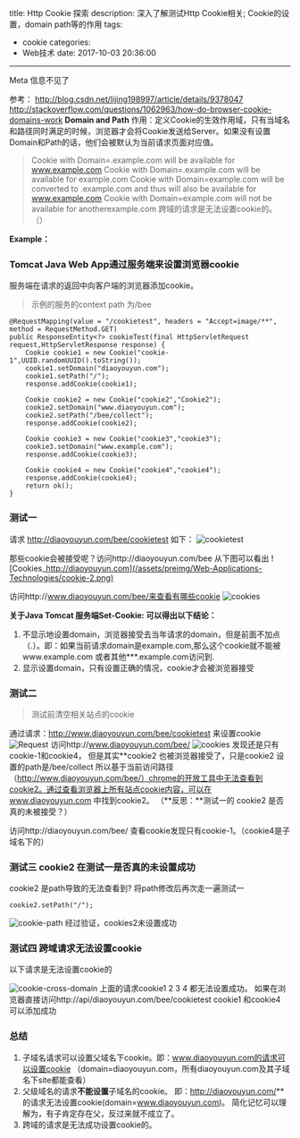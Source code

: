 title: Http Cookie 探索
description: 深入了解测试Http Cookie相关; Cookie的设置，domain path等的作用
tags:
  - cookie
categories:
  - Web技术
date: 2017-10-03 20:36:00
---
Meta 信息不见了

参考：
http://blog.csdn.net/lijing198997/article/details/9378047
http://stackoverflow.com/questions/1062963/how-do-browser-cookie-domains-work
**Domain and Path**
作用：定义Cookie的生效作用域，只有当域名和路径同时满足的时候，浏览器才会将Cookie发送给Server。如果没有设置Domain和Path的话，他们会被默认为当前请求页面对应值。 
> Cookie with Domain=.example.com will be available for www.example.com
Cookie with Domain=.example.com will be available for example.com
Cookie with Domain=example.com will be converted to .example.com and thus will also be available for www.example.com
Cookie with Domain=example.com will not be available for anotherexample.com
跨域的请求是无法设置cookie的。 （）

**Example：**

### Tomcat Java Web App通过服务端来设置浏览器cookie
服务端在请求的返回中向客户端的浏览器添加cookie。 
> 示例的服务的context path 为/bee

```
@RequestMapping(value = "/cookietest", headers = "Accept=image/**", method = RequestMethod.GET)
public ResponseEntity<?> cookieTest(final HttpServletRequest request,HttpServletResponse response) {
	Cookie cookie1 = new Cookie("cookie-1",UUID.randomUUID().toString());
	cookie1.setDomain("diaoyouyun.com");
	cookie1.setPath("/");
	response.addCookie(cookie1);
				
	Cookie cookie2 = new Cookie("cookie2","Cookie2");
	cookie2.setDomain("www.diaoyouyun.com");
	cookie2.setPath("/bee/collect");
	response.addCookie(cookie2);
	
	Cookie cookie3 = new Cookie("cookie3","cookie3");
	cookie3.setDomain("www.example.com");
	response.addCookie(cookie3);
	
	Cookie cookie4 = new Cookie("cookie4","cookie4");
	response.addCookie(cookie4);
   	return ok();
}
```

### 测试一

请求 http://diaoyouyun.com/bee/cookietest 如下：
![cookietest](/assets/preimg/Web-Applications-Technologies/cookie-1.png)

那些cookie会被接受呢？访问http://diaoyouyun.com/bee 从下图可以看出
![Cookies_http://diaoyouyun.com](/assets/preimg/Web-Applications-Technologies/cookie-2.png)

访问http://www.diaoyouyun.com/bee/来查看有哪些cookie
![cookies](/assets/preimg/Web-Applications-Technologies/cookie-3.png)

**关于Java Tomcat 服务端Set-Cookie: 可以得出以下结论：**

 1. 不显示地设置domain，浏览器接受去当年请求的domain，但是前面不加点（.）。即：如果当前请求domain是example.com,那么这个cookie就不能被www.example.com 或者其他\***.example.com访问到.
 2. 显示设置domain，只有设置正确的情况，cookie才会被浏览器接受

### 测试二

> 测试前清空相关站点的cookie

通过请求：http://www.diaoyouyun.com/bee/cookietest 来设置cookie
![Request](/assets/preimg/Web-Applications-Technologies/cookie-4.png)
访问http://www.diaoyouyun.com/bee/
![cookies](/assets/preimg/Web-Applications-Technologies/cookie-5.png)
发现还是只有cookie-1和cookie4， 但是其实**cookie2 也被浏览器接受了，只是cookie2 设置的path是/bee/collect 所以基于当前访问路径（http://www.diaoyouyun.com/bee/）chrome的开放工具中无法查看到cookie2。通过查看浏览器上所有站点cookie内容，可以在www.diaoyouyun.com 中找到cookie2。 （**反思：**测试一的 cookie2 是否真的未被接受？）

访问http://diaoyouyun.com/bee/ 查看cookie发现只有cookie-1。（cookie4是子域名下的） 

### 测试三  cookie2 在测试一是否真的未设置成功
cookie2 是path导致的无法查看到? 将path修改后再次走一遍测试一
```
cookie2.setPath("/");
```
![cookie-path](/assets/preimg/Web-Applications-Technologies/cookie-6.png)
经过验证，cookies2未设置成功

### 测试四 跨域请求无法设置cookie
以下请求是无法设置cookie的

![cookie-cross-domain](/assets/preimg/Web-Applications-Technologies/cookie-7.png)
上面的请求cookie1 2 3 4 都无法设置成功。
如果在浏览器直接访问http://api/diaoyouyun.com/bee/cookietest cookie1 和cookie4 可以添加成功
### 总结

 1. 子域名请求可以设置父域名下cookie。即：www.diaoyouyun.com的请求可以设置cookie （domain=diaoyouyun.com，所有diaoyouyun.com及其子域名下site都能查看）
 2. 父级域名的请求**不能设置**子域名的cookie。 即：http://diaoyouyun.com/** 的请求无法设置cookie(domain=www.diaoyouyun.com)。 简化记忆可以理解为，有子肯定存在父，反过来就不成立了。
 3. 跨域的请求是无法成功设置cookie的。



